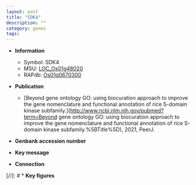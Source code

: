 ```yaml
---
layout: post
title: "SDK4"
description: ""
category: genes
tags: 
---
```


* **Information**  
    + Symbol: SDK4  
    + MSU: [LOC_Os01g48020](http://rice.uga.edu/cgi-bin/ORF_infopage.cgi?orf=LOC_Os01g48020)  
    + RAPdb: [Os01g0670300](https://rapdb.dna.affrc.go.jp/locus/?name=Os01g0670300)  

* **Publication**  
    + [Beyond gene ontology GO: using biocuration approach to improve the gene nomenclature and functional annotation of rice S-domain kinase subfamily.](http://www.ncbi.nlm.nih.gov/pubmed?term=Beyond gene ontology GO: using biocuration approach to improve the gene nomenclature and functional annotation of rice S-domain kinase subfamily.%5BTitle%5D), 2021, PeerJ.

* **Genbank accession number**  

* **Key message**  

* **Connection**  

[//]: # * **Key figures**  


